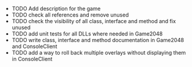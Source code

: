 * TODO Add description for the game
* TODO check all references and remove unused
* TODO check the visibility of all class, interface and method and fix unused
* TODO add unit tests for all DLLs where needed in Game2048
* TODO write class, interface and method documentation in Game2048 and ConsoleClient
* TODO add a way to roll back multiple overlays without displaying them in ConsoleClient